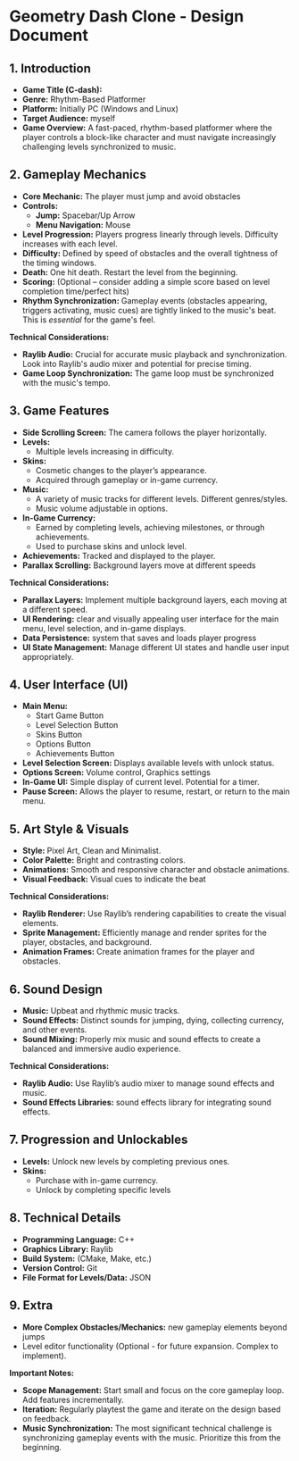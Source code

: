 
# Geometry Dash Clone - Design Document

## 1. Introduction

*   **Game Title (C-dash):**
*   **Genre:** Rhythm-Based Platformer
*   **Platform:** Initially PC (Windows and Linux)
*   **Target Audience:** myself
*   **Game Overview:** A fast-paced, rhythm-based platformer where the player controls a block-like character and must navigate increasingly challenging levels synchronized to music.

## 2. Gameplay Mechanics

*   **Core Mechanic:** The player must jump and avoid obstacles
*   **Controls:**
    *   **Jump:** Spacebar/Up Arrow
    *   **Menu Navigation:** Mouse
*   **Level Progression:** Players progress linearly through levels. Difficulty increases with each level.
*   **Difficulty:** Defined by speed of obstacles and the overall tightness of the timing windows.
*   **Death:** One hit death. Restart the level from the beginning.
*   **Scoring:** (Optional – consider adding a simple score based on level completion time/perfect hits)
*   **Rhythm Synchronization:** Gameplay events (obstacles appearing, triggers activating, music cues) are tightly linked to the music's beat. This is *essential* for the game's feel.

**Technical Considerations:**

*   **Raylib Audio:** Crucial for accurate music playback and synchronization. Look into Raylib's audio mixer and potential for precise timing.
*   **Game Loop Synchronization:** The game loop must be synchronized with the music's tempo.

## 3. Game Features

*   **Side Scrolling Screen:** The camera follows the player horizontally.
*   **Levels:**
    *   Multiple levels increasing in difficulty.
*   **Skins:**
    *   Cosmetic changes to the player’s appearance.
    *   Acquired through gameplay or in-game currency.
*   **Music:**
    *   A variety of music tracks for different levels. Different genres/styles.
    *   Music volume adjustable in options.
*   **In-Game Currency:**
    *   Earned by completing levels, achieving milestones, or through achievements.
    *   Used to purchase skins and unlock level.
*   **Achievements:** Tracked and displayed to the player.
*   **Parallax Scrolling:** Background layers move at different speeds

**Technical Considerations:**

*   **Parallax Layers:** Implement multiple background layers, each moving at a different speed.
*   **UI Rendering:** clear and visually appealing user interface for the main menu, level selection, and in-game displays.
*   **Data Persistence:** system that saves and loads player progress
*   **UI State Management:** Manage different UI states and handle user input appropriately.

## 4. User Interface (UI)

*   **Main Menu:**
    *   Start Game Button
    *   Level Selection Button
    *   Skins Button
    *   Options Button
    *   Achievements Button
*   **Level Selection Screen:** Displays available levels with unlock status.
*   **Options Screen:** Volume control, Graphics settings
*   **In-Game UI:** Simple display of current level. Potential for a timer.
*   **Pause Screen:** Allows the player to resume, restart, or return to the main menu.

## 5. Art Style & Visuals

*   **Style:** Pixel Art, Clean and Minimalist.
*   **Color Palette:** Bright and contrasting colors.
*   **Animations:** Smooth and responsive character and obstacle animations.
*   **Visual Feedback:** Visual cues to indicate the beat 

**Technical Considerations:**

*   **Raylib Renderer:** Use Raylib’s rendering capabilities to create the visual elements.
*   **Sprite Management:** Efficiently manage and render sprites for the player, obstacles, and background.
*   **Animation Frames:** Create animation frames for the player and obstacles.

## 6. Sound Design

*   **Music:** Upbeat and rhythmic music tracks.
*   **Sound Effects:** Distinct sounds for jumping, dying, collecting currency, and other events.
*   **Sound Mixing:** Properly mix music and sound effects to create a balanced and immersive audio experience.

**Technical Considerations:**

*   **Raylib Audio:** Use Raylib’s audio mixer to manage sound effects and music.
*   **Sound Effects Libraries:** sound effects library for integrating sound effects.

## 7. Progression and Unlockables

*   **Levels:** Unlock new levels by completing previous ones.
*   **Skins:**
    *   Purchase with in-game currency.
    *   Unlock by completing specific levels

## 8. Technical Details

*   **Programming Language:** C++
*   **Graphics Library:** Raylib
*   **Build System:** (CMake, Make, etc.)
*   **Version Control:** Git
*   **File Format for Levels/Data:** JSON

## 9. Extra

*   **More Complex Obstacles/Mechanics:** new gameplay elements beyond jumps
*   Level editor functionality (Optional - for future expansion. Complex to implement).

**Important Notes:**

*   **Scope Management:** Start small and focus on the core gameplay loop. Add features incrementally.
*   **Iteration:** Regularly playtest the game and iterate on the design based on feedback.
*   **Music Synchronization:** The most significant technical challenge is synchronizing gameplay events with the music. Prioritize this from the beginning.
